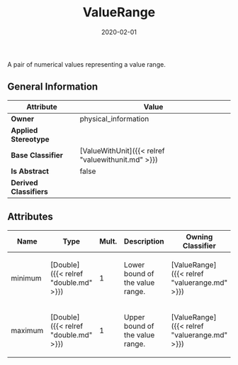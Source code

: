 ﻿---
title: ValueRange
toc: false
type: specs
date: "2020-02-01"
draft: false
specification: VEC
version: 1.2.0
documentType: "Recommendation"
elementType: Class
classes:
  - ValueRange
menu_name: vec-1.2.0
---
<p>A pair of numerical values representing a value range. </p>

## General Information

| Attribute               | Value |
|-------------------------|-------|
| **Owner**               | physical_information |
| **Applied Stereotype**  |   |
| **Base Classifier**     | [ValueWithUnit]({{< relref "valuewithunit.md" >}})<br/>  |
| **Is Abstract**         | false |
| **Derived Classifiers** |   |

## Attributes
|  Name  |  Type  |  Mult.  |  Description  |  Owning Classifier  |
|--------|--------|---------|---------------|--------------|
|minimum | [Double]({{< relref "double.md" >}}) | 1 | <p>Lower bound of the value range. </p> | [ValueRange]({{< relref "valuerange.md" >}}) |
|maximum | [Double]({{< relref "double.md" >}}) | 1 | <p>Upper bound of the value range. </p> | [ValueRange]({{< relref "valuerange.md" >}}) |

